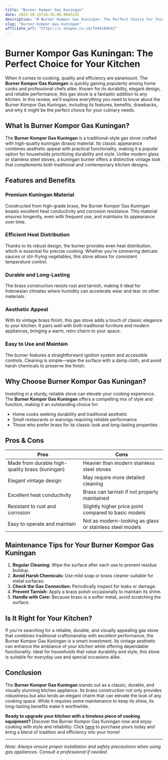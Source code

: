 ```yaml
---
title: "Burner Kompor Gas Kuningan"
date: 2025-10-15T16:35:08.894523Z
description: "# Burner Kompor Gas Kuningan: The Perfect Choice for Your Kitchen..."
slug: "burner-kompor-gas-kuningan"
affiliate_url: "https://s.shopee.co.id/7V44C68VX2"
---
```

# Burner Kompor Gas Kuningan: The Perfect Choice for Your Kitchen

When it comes to cooking, quality and efficiency are paramount. The **Burner Kompor Gas Kuningan** is quickly gaining popularity among home cooks and professional chefs alike. Known for its durability, elegant design, and reliable performance, this gas stove is a fantastic addition to any kitchen. In this review, we'll explore everything you need to know about the Burner Kompor Gas Kuningan, including its features, benefits, drawbacks, and why it might be the perfect choice for your culinary needs.

## What Is Burner Kompor Gas Kuningan?

The **Burner Kompor Gas Kuningan** is a traditional-style gas stove crafted with high-quality kuningan (brass) material. Its classic appearance combines aesthetic appeal with practical functionality, making it a popular option for households prioritizing durability and style. Unlike modern glass or stainless steel stoves, a kuningan burner offers a distinctive vintage look that complements both traditional and contemporary kitchen designs.

## Features and Benefits

### Premium Kuningan Material

Constructed from high-grade brass, the Burner Kompor Gas Kuningan boasts excellent heat conductivity and corrosion resistance. This material ensures longevity, even with frequent use, and maintains its appearance over time.

### Efficient Heat Distribution

Thanks to its robust design, the burner provides even heat distribution, which is essential for precise cooking. Whether you're simmering delicate sauces or stir-frying vegetables, this stove allows for consistent temperature control.

### Durable and Long-Lasting

The brass construction resists rust and tarnish, making it ideal for Indonesian climates where humidity can accelerate wear and tear on other materials.

### Aesthetic Appeal

With its vintage brass finish, this gas stove adds a touch of classic elegance to your kitchen. It pairs well with both traditional furniture and modern appliances, bringing a warm, retro charm to your space.

### Easy to Use and Maintain

The burner features a straightforward ignition system and accessible controls. Cleaning is simple—wipe the surface with a damp cloth, and avoid harsh chemicals to preserve the finish.

## Why Choose Burner Kompor Gas Kuningan?

Investing in a sturdy, reliable stove can elevate your cooking experience. The **Burner Kompor Gas Kuningan** offers a compelling mix of style and function, making it an outstanding choice for:

- Home cooks seeking durability and traditional aesthetic
- Small restaurants or warungs requiring reliable performance
- Those who prefer brass for its classic look and long-lasting properties

## Pros & Cons

| Pros                                            | Cons                                           |
|------------------------------------------------|------------------------------------------------|
| Made from durable high-quality brass (kuningan) | Heavier than modern stainless steel stoves  |
| Elegant vintage design                        | May require more detailed cleaning          |
| Excellent heat conductivity                   | Brass can tarnish if not properly maintained |
| Resistant to rust and corrosion               | Slightly higher price point compared to basic models |
| Easy to operate and maintain                  | Not as modern-looking as glass or stainless steel models |

## Maintenance Tips for Your Burner Kompor Gas Kuningan

1. **Regular Cleaning:** Wipe the surface after each use to prevent residue buildup.
2. **Avoid Harsh Chemicals:** Use mild soap or brass cleaner suitable for metal surfaces.
3. **Check the Gas Connection:** Periodically inspect for leaks or damage.
4. **Prevent Tarnish:** Apply a brass polish occasionally to maintain its shine.
5. **Handle with Care:** Because brass is a softer metal, avoid scratching the surface.

## Is It Right for Your Kitchen?

If you're searching for a reliable, durable, and visually appealing gas stove that combines traditional craftsmanship with excellent performance, the Burner Kompor Gas Kuningan is a smart investment. Its vintage aesthetic can enhance the ambiance of your kitchen while offering dependable functionality. Ideal for households that value durability and style, this stove is suitable for everyday use and special occasions alike.

## Conclusion

The **Burner Kompor Gas Kuningan** stands out as a classic, durable, and visually stunning kitchen appliance. Its brass construction not only provides robustness but also lends an elegant charm that can elevate the look of any cooking space. While it requires some maintenance to keep its shine, its long-lasting benefits make it worthwhile.

**Ready to upgrade your kitchen with a timeless piece of cooking equipment?** Discover the Burner Kompor Gas Kuningan now and enjoy cooking with style and reliability. Click [here](https://s.shopee.co.id/7V44C68VX2) to purchase yours today and bring a blend of tradition and efficiency into your home!

---

*Note: Always ensure proper installation and safety precautions when using gas appliances. Consult a professional if needed.*